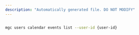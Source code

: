 ```yaml
---
description: "Automatically generated file. DO NOT MODIFY"
---
```


```bash

mgc users calendar events list --user-id {user-id}

```